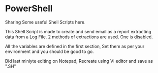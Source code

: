 # PowerShell
Sharing Some useful Shell Scripts here.

This Shell Script is made to create and send email as a report extracting data from a Log File.
2 methods of extractions are used. One is disabled.

All the variables are defined in the first section, Set them as per your environment and you should be good to go.

Did last miniyte editing on Notepad, Recreate using VI editor and save as ".SH"

